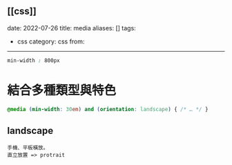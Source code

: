 [[css]]
---
date: 2022-07-26
title: media
aliases: []
tags:
  - css
category: css 
from: 
---
```css
min-width : 800px
```

# 結合多種類型與特色
```css
@media (min-width: 30em) and (orientation: landscape) { /* … */ }
```

## landscape
	手機、平板橫放。
	直立放置 => protrait
